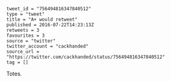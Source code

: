 ```
tweet_id = "756494816347840512"
type = "tweet"
title = "A+ would retweet"
published = 2016-07-22T14:23:13Z
retweets = 3
favourites = 3
source = "twitter"
twitter_account = "cackhanded"
source_url = "https://twitter.com/cackhanded/status/756494816347840512"
tag = []
```

Totes.

<p class='image'><img src='http://mnf.m17s.net/2016/07/22/Cn-cA_CWIAAACnh.jpg' alt=''></p>

